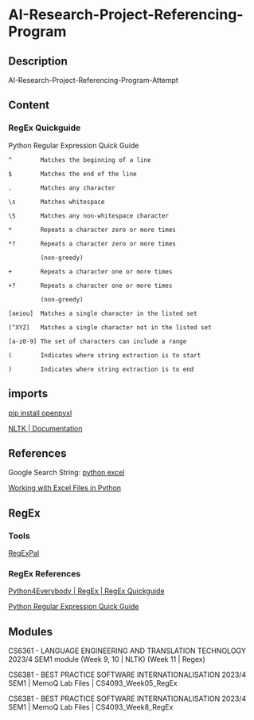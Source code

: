 # AI-Research-Project-Referencing-Program

## Description

AI-Research-Project-Referencing-Program-Attempt

## Content

### RegEx Quickguide

Python Regular Expression Quick Guide

```RegEx
^        Matches the beginning of a line

$        Matches the end of the line

.        Matches any character

\s       Matches whitespace

\S       Matches any non-whitespace character

*        Repeats a character zero or more times

*?       Repeats a character zero or more times 

         (non-greedy)

+        Repeats a character one or more times

+?       Repeats a character one or more times 

         (non-greedy)

[aeiou]  Matches a single character in the listed set

[^XYZ]   Matches a single character not in the listed set

[a-z0-9] The set of characters can include a range

(        Indicates where string extraction is to start

)        Indicates where string extraction is to end
```

## imports

[pip install openpyxl](https://pypi.org/project/openpyxl/)

[NLTK | Documentation](https://www.nltk.org/)

## References

Google Search String: [python excel](https://www.google.com/search?q=python+excel&rlz=1C1YTUH_enIE1084IE1084&oq=python+excel&gs_lcrp=EgZjaHJvbWUyCQgAEEUYORiABDIHCAEQABiABDIHCAIQABiABDIHCAMQABiABDIHCAQQABiABDIHCAUQABiABDIHCAYQABiABDIGCAcQRRhB0gEINDM5OGowajeoAgCwAgA&sourceid=chrome&ie=UTF-8)

[Working with Excel Files in Python](https://www.python-excel.org/)

## RegEx

### Tools

[RegExPal](https://www.regexpal.com/)

### RegEx References

[Python4Everybody | RegEx | RegEx Quickguide](https://youtu.be/ovZsvN67Glc?list=PLlRFEj9H3Oj7Bp8-DfGpfAfDBiblRfl5p&t=202)

[Python Regular Expression Quick Guide](https://www.py4e.com/lectures3/Pythonlearn-11-Regex-Handout.txt)

## Modules

CS6361 - LANGUAGE ENGINEERING AND TRANSLATION TECHNOLOGY 2023/4 SEM1 module (Week 9, 10 | NLTK) (Week 11 | Regex) 

CS6381 - BEST PRACTICE SOFTWARE INTERNATIONALISATION 2023/4 SEM1 | MemoQ Lab Files | CS4093_Week05_RegEx

CS6381 - BEST PRACTICE SOFTWARE INTERNATIONALISATION 2023/4 SEM1 | MemoQ Lab Files | CS4093_Week8_RegEx
